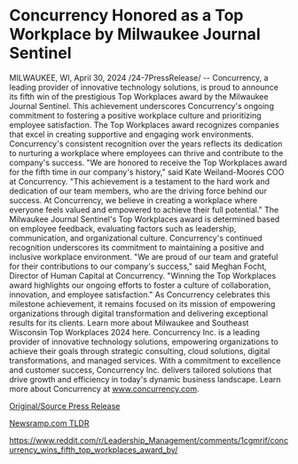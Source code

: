 # Concurrency Honored as a Top Workplace by Milwaukee Journal Sentinel

MILWAUKEE, WI, April 30, 2024 /24-7PressRelease/ -- Concurrency, a leading provider of innovative technology solutions, is proud to announce its fifth win of the prestigious Top Workplaces award by the Milwaukee Journal Sentinel. This achievement underscores Concurrency's ongoing commitment to fostering a positive workplace culture and prioritizing employee satisfaction.  The Top Workplaces award recognizes companies that excel in creating supportive and engaging work environments. Concurrency's consistent recognition over the years reflects its dedication to nurturing a workplace where employees can thrive and contribute to the company's success.  "We are honored to receive the Top Workplaces award for the fifth time in our company's history," said Kate Weiland-Moores COO at Concurrency. "This achievement is a testament to the hard work and dedication of our team members, who are the driving force behind our success. At Concurrency, we believe in creating a workplace where everyone feels valued and empowered to achieve their full potential."  The Milwaukee Journal Sentinel's Top Workplaces award is determined based on employee feedback, evaluating factors such as leadership, communication, and organizational culture. Concurrency's continued recognition underscores its commitment to maintaining a positive and inclusive workplace environment.  "We are proud of our team and grateful for their contributions to our company's success," said Meghan Focht, Director of Human Capital at Concurrency. "Winning the Top Workplaces award highlights our ongoing efforts to foster a culture of collaboration, innovation, and employee satisfaction."  As Concurrency celebrates this milestone achievement, it remains focused on its mission of empowering organizations through digital transformation and delivering exceptional results for its clients.  Learn more about Milwaukee and Southeast Wisconsin Top Workplaces 2024 here.  Concurrency Inc. is a leading provider of innovative technology solutions, empowering organizations to achieve their goals through strategic consulting, cloud solutions, digital transformations, and managed services. With a commitment to excellence and customer success, Concurrency Inc. delivers tailored solutions that drive growth and efficiency in today's dynamic business landscape.  Learn more about Concurrency at www.concurrency.com. 

[Original/Source Press Release](https://www.24-7pressrelease.com/press-release/510511/concurrency-honored-as-a-top-workplace-by-milwaukee-journal-sentinel)
                    

[Newsramp.com TLDR](None) 

https://www.reddit.com/r/Leadership_Management/comments/1cgmrif/concurrency_wins_fifth_top_workplaces_award_by/